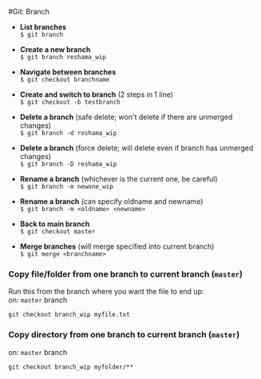  #Git:  Branch
 
 * **List branches**  
    `$ git branch`
 * **Create a new branch**  
    `$ git branch reshama_wip`
 * **Navigate between branches**  
    `$ git checkout branchname`
 * **Create and switch to branch** (2 steps in 1 line)  
    `$ git checkout -b testbranch`

 * **Delete a branch** (safe delete; won't delete if there are unmerged changes)  
    `$ git branch -d reshama_wip`
 * **Delete a branch** (force delete; will delete even if branch has unmerged changes)  
    `$ git branch -D reshama_wip`


 * **Rename a branch** (whichever is the current one, be careful)  
    `$ git branch -m newone_wip`
 * **Rename a branch** (can specify oldname and newname)  
    `$ git branch -m <oldname> <newname>`


 * **Back to main branch**  
    `$ git checkout master`
 * **Merge branches** (will merge specified <branchname> into current branch)  
    `$ git merge <branchname>`

### Copy file/folder from one branch to current branch (`master`)

Run this from the branch where you want the file to end up:  
on:  `master` branch
```
git checkout branch_wip myfile.txt
```

### Copy directory from one branch to current branch (`master`)
on:  `master` branch
```
git checkout branch_wip myfolder/** 
```
